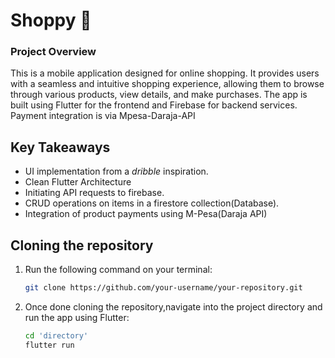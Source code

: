 # Shoppy 🛒
### Project Overview

This is a mobile application designed for online shopping. It provides users with a seamless and intuitive shopping experience, allowing them to browse through various products, view details, and make purchases. The app is built using Flutter for the frontend and Firebase for backend services. Payment integration is via Mpesa-Daraja-API

## Key Takeaways
- UI implementation from a *dribble* inspiration.
- Clean Flutter Architecture
- Initiating API requests to firebase.
- CRUD operations on items in a firestore collection(Database).
- Integration of product payments using M-Pesa(Daraja API)

## Cloning the repository

1. Run the following command on your terminal:
    ``` bash
    git clone https://github.com/your-username/your-repository.git
    ```
2. Once done cloning the repository,navigate into the project directory and run the app using Flutter:
    ```bash
    cd 'directory'
    flutter run
    ```

